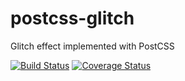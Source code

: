 # postcss-glitch
Glitch effect implemented with PostCSS

[![Build Status](https://travis-ci.org/crftd/postcss-glitch.svg?branch=master)](https://travis-ci.org/crftd/postcss-glitch)
[![Coverage Status](https://coveralls.io/repos/github/crftd/postcss-glitch/badge.svg?branch=master)](https://coveralls.io/github/crftd/postcss-glitch?branch=master)
